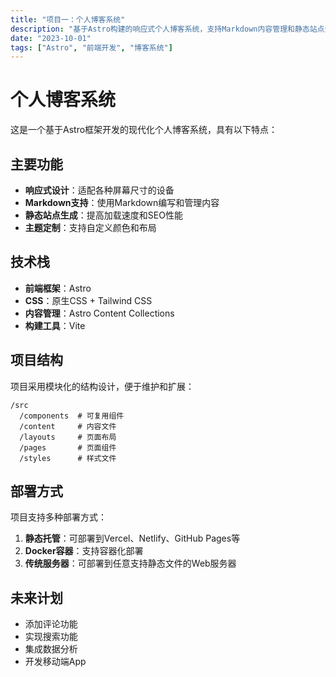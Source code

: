 ```yaml
---
title: "项目一：个人博客系统"
description: "基于Astro构建的响应式个人博客系统，支持Markdown内容管理和静态站点生成。"
date: "2023-10-01"
tags: ["Astro", "前端开发", "博客系统"]
---
```


# 个人博客系统

这是一个基于Astro框架开发的现代化个人博客系统，具有以下特点：

## 主要功能

- **响应式设计**：适配各种屏幕尺寸的设备
- **Markdown支持**：使用Markdown编写和管理内容
- **静态站点生成**：提高加载速度和SEO性能
- **主题定制**：支持自定义颜色和布局

## 技术栈

- **前端框架**：Astro
- **CSS**：原生CSS + Tailwind CSS
- **内容管理**：Astro Content Collections
- **构建工具**：Vite

## 项目结构

项目采用模块化的结构设计，便于维护和扩展：

```
/src
  /components  # 可复用组件
  /content     # 内容文件
  /layouts     # 页面布局
  /pages       # 页面组件
  /styles      # 样式文件
```

## 部署方式

项目支持多种部署方式：

1. **静态托管**：可部署到Vercel、Netlify、GitHub Pages等
2. **Docker容器**：支持容器化部署
3. **传统服务器**：可部署到任意支持静态文件的Web服务器

## 未来计划

- 添加评论功能
- 实现搜索功能
- 集成数据分析
- 开发移动端App